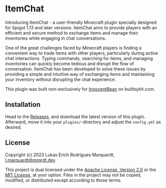 # ItemChat

Introducing ItemChat - a user-friendly Minecraft plugin specially designed for Spigot 1.13 and later versions.
ItemChat aims to provide players with an efficient and secure method to exchange items and manage their inventories
while engaging in chat conversations.

One of the great challenges faced by Minecraft players is finding a convenient way to trade items with other players,
particularly during active chat interactions. Typing commands, searching for items, and managing inventories can quickly become
tedious and disrupt the flow of conversation. ItemChat has been developed to solve these issues by providing a simple and
intuitive way of exchanging items and maintaining your inventory without disrupting the chat experience.

This plugin was built non-exclusively for [InnocentBean](https://builtbybit.com/members/innocentbean.276962/) on builtbybit.com.

## Installation
Head to the [Releases](https://github.com/lksmrqrdt/ItemChat/releases), and download the latest version of this plugin.  
Afterward, move it into your `plugins/`-directory and adjust the `config.yml` as desired.

## License
Copyright (c) 2023 Lukas Erich Rodrigues Marquardt, l.marquardt@mrqrdt.dev

This project is dual licensed under the [Apache License, Version 2.0](LICENSE-APACHE.md) or the [MIT License](LICENSE-MIT.md), at your option.
Files in the project may not be copied, modified, or distributed except according to those terms.
